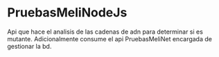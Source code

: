 # PruebasMeliNodeJs
Api que hace el analisis de las cadenas de adn para determinar si es mutante. Adicionalmente consume el api PruebasMeliNet encargada de gestionar la bd.
